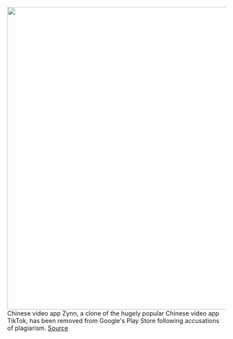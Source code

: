 <img src='https://cdn.vox-cdn.com/thumbor/PSsAPj5R2Ee4XVWhIgiRurLOapE=/0x0:2040x1360/1200x800/filters:focal(857x517:1183x843)/cdn.vox-cdn.com/uploads/chorus_image/image/66916536/VRG_ILLO_4047_Zynn_001.0.jpg' width='700px' /><br/>
Chinese video app Zynn, a clone of the hugely popular Chinese video app TikTok, has been removed from Google's Play Store following accusations of plagiarism.
<a href='https://www.theverge.com/2020/6/10/21286256/zynn-tiktok-clone-play-store-google-apple-removed-plagiarism'> Source <a/>